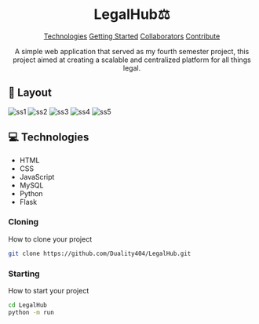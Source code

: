 
<h1 align="center" style="font-weight: bold;">LegalHub⚖️</h1>

<p align="center">
<a href="#tech">Technologies</a>
<a href="#started">Getting Started</a>
<a href="#colab">Collaborators</a>
<a href="#contribute">Contribute</a> 
</p>



<p align="center">A simple web application that served as my fourth semester project, this project aimed at creating a scalable and centralized platform for all things legal.</p>



<h2 id="layout">🎨 Layout</h2>

<p align="center">

![ss1](https://github.com/user-attachments/assets/4c2900c7-8cff-48c6-bbcc-f4056198ab95)
![ss2](https://github.com/user-attachments/assets/4d9ebadd-d464-4dc3-908d-0784c4a43774)
![ss3](https://github.com/user-attachments/assets/9fe13747-a8e7-43c4-a221-19a4f186716a)
![ss4](https://github.com/user-attachments/assets/01c70b4e-ad3c-4f66-b701-358be511ea81)
![ss5](https://github.com/user-attachments/assets/366e107d-5662-4782-a7cd-433764379cb0)


</p>

<h2 id="technologies">💻 Technologies</h2>

- HTML
- CSS
- JavaScript
- MySQL
- Python
- Flask

<h3>Cloning</h3>

How to clone your project

```bash
git clone https://github.com/Duality404/LegalHub.git
```

<h3>Starting</h3>

How to start your project

```bash
cd LegalHub
python -m run
```
